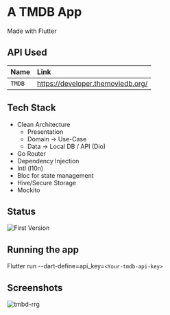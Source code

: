 # A TMDB App

Made with Flutter

## API Used

| Name   | Link                              |
|:-------|:----------------------------------|
| `TMDB` | https://developer.themoviedb.org/ |

## Tech Stack

- Clean Architecture
    - Presentation
    - Domain -> Use-Case
    - Data -> Local DB / API (Dio)
- Go Router
- Dependency Injection
- Intl (l10n)
- Bloc for state management
- Hive/Secure Storage
- Mockito

## Status

![First Version](https://img.shields.io/badge/V1.0.0-InProgress-yellow)

## Running the app

Flutter run --dart-define=api_key=`<Your-tmdb-api-key>`

## Screenshots

![tmbd-rrg](https://github.com/ROHANGYA/TMDB/assets/54322111/1163988d-fed5-4f39-ab10-9228e6b49616)







